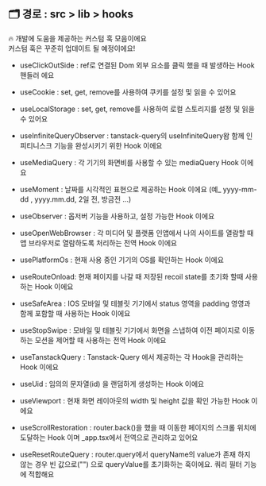 ## 🗂️ 경로 : src > lib > hooks

🔥 개발에 도움을 제공하는 커스텀 훅 모음이에요<br/>
커스텀 훅은 꾸준히 업데이트 될 예정이에요!

- useClickOutSide : ref로 연결된 Dom 외부 요소를 클릭 했을 때 발생하는 Hook 핸들러 에요

- useCookie : set, get, remove를 사용하여 쿠키를 설정 및 읽을 수 있어요

- useLocalStorage : set, get, remove를 사용하여 로컬 스토리지를 설정 및 읽을 수 있어요

- useInfiniteQueryObserver : tanstack-query의 useInfiniteQuery왐 함께 인피티니스크 기능을 완성시키기 위한 Hook 이에요

- useMediaQuery : 각 기기의 화면비를 사용할 수 있는 mediaQuery Hook 이에요

- useMoment : 날짜를 시각적인 표현으로 제공하는 Hook 이에요 (예\_ yyyy-mm-dd , yyyy.mm.dd, 2일 전, 방금전 ...)

- useObserver : 옵저버 기능을 사용하고, 설정 가능한 Hook 이에요

- useOpenWebBrowser : 각 미디어 및 플랫폼 인앱에서 나의 사이트를 열람할 때 앱 브라우저로 열람하도록 처리하는 전역 Hook 이에요

- usePlatformOs : 현재 사용 중인 기기의 OS를 확인하는 Hook 이에요

- useRouteOnload: 현재 페이지를 나갈 때 저장된 recoil state를 초기화 할때 사용하는 Hook 이에요

- useSafeArea : IOS 모바일 및 테블릿 기기에서 status 영역을 padding 영영과 함께 포함할 때 사용하는 Hook 이에요

- useStopSwipe : 모바일 및 테블릿 기기에서 화면을 스냅하여 이전 페이지로 이동하는 모션을 제어할 때 사용하는 전역 Hook 이에요

- useTanstackQuery : Tanstack-Query 에서 제공하는 각 Hook을 관리하는 Hook 이에요

- useUid : 임의의 문자열(id) 을 랜덤하게 생성하는 Hook 이에요

- useViewport : 현재 화면 레이아웃의 width 및 height 값을 확인 가능한 Hook 이에요

- useScrollRestoration : router.back()을 했을 때 이동한 페이지의 스크롤 위치에 도달하는 Hook 이며 \_app.tsx에서 전역으로 관리하고 있어요

- useResetRouteQuery : router.query에서 queryName의 value가 존재 하지 않는 경우 빈 값으로("") 으로 queryValue를 초기화하는 훅이에요. 쿼리 필터 기능에 적합해요
